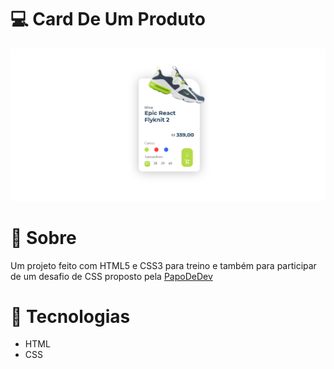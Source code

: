 # 💻 Card De Um Produto
![Card-De-Um-produto](https://github.com/CaiqueMenezes/CardDeProduto/blob/main/img-projeto.png)

# 🔖 Sobre
Um projeto feito com HTML5 e CSS3 para treino e também para participar de um desafio de CSS proposto pela [PapoDeDev](https://www.instagram.com/papodedev/)

# 🚀 Tecnologias

* HTML
* CSS
